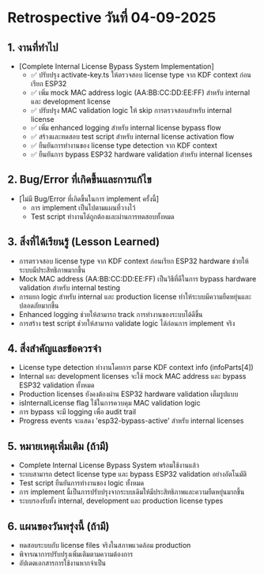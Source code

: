 # Retrospective วันที่ 04-09-2025

## 1. งานที่ทำไป

- [Complete Internal License Bypass System Implementation]
  - ✅ ปรับปรุง activate-key.ts ให้ตรวจสอบ license type จาก KDF context ก่อนเรียก ESP32
  - ✅ เพิ่ม mock MAC address logic (AA:BB:CC:DD:EE:FF) สำหรับ internal และ development license
  - ✅ ปรับปรุง MAC validation logic ให้ skip การตรวจสอบสำหรับ internal license
  - ✅ เพิ่ม enhanced logging สำหรับ internal license bypass flow
  - ✅ สร้างและทดสอบ test script สำหรับ internal license activation flow
  - ✅ ยืนยันการทำงานของ license type detection จาก KDF context
  - ✅ ยืนยันการ bypass ESP32 hardware validation สำหรับ internal licenses

## 2. Bug/Error ที่เกิดขึ้นและการแก้ไข

- [ไม่มี Bug/Error ที่เกิดขึ้นในการ implement ครั้งนี้]
  - การ implement เป็นไปตามแผนที่วางไว้
  - Test script ทำงานได้ถูกต้องและผ่านการทดสอบทั้งหมด

## 3. สิ่งที่ได้เรียนรู้ (Lesson Learned)

- การตรวจสอบ license type จาก KDF context ก่อนเรียก ESP32 hardware ช่วยให้ระบบมีประสิทธิภาพมากขึ้น
- Mock MAC address (AA:BB:CC:DD:EE:FF) เป็นวิธีที่ดีในการ bypass hardware validation สำหรับ internal testing
- การแยก logic สำหรับ internal และ production license ทำให้ระบบมีความยืดหยุ่นและปลอดภัยมากขึ้น
- Enhanced logging ช่วยให้สามารถ track การทำงานของระบบได้ดีขึ้น
- การสร้าง test script ช่วยให้สามารถ validate logic ได้ก่อนการ implement จริง

## 4. สิ่งสำคัญและข้อควรจำ

- License type detection ทำงานโดยการ parse KDF context info (infoParts[4])
- Internal และ development licenses จะใช้ mock MAC address และ bypass ESP32 validation ทั้งหมด
- Production licenses ยังคงต้องผ่าน ESP32 hardware validation เต็มรูปแบบ
- isInternalLicense flag ใช้ในการควบคุม MAC validation logic
- การ bypass จะมี logging เพื่อ audit trail
- Progress events จะแสดง 'esp32-bypass-active' สำหรับ internal licenses

## 5. หมายเหตุเพิ่มเติม (ถ้ามี)

- Complete Internal License Bypass System พร้อมใช้งานแล้ว
- ระบบสามารถ detect license type และ bypass ESP32 validation อย่างอัตโนมัติ
- Test script ยืนยันการทำงานของ logic ทั้งหมด
- การ implement นี้เป็นการปรับปรุงจากระบบเดิมให้มีประสิทธิภาพและความยืดหยุ่นมากขึ้น
- ระบบรองรับทั้ง internal, development และ production license types

## 6. แผนของวันพรุ่งนี้ (ถ้ามี)

- ทดสอบระบบกับ license files จริงในสภาพแวดล้อม production
- พิจารณาการปรับปรุงเพิ่มเติมตามความต้องการ
- อัปเดตเอกสารการใช้งานหากจำเป็น